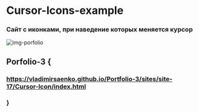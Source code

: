 # Cursor-Icons-example
 
### Сайт с иконками, при наведение которых меняется курсор

![img-porfolio](https://user-images.githubusercontent.com/56477695/121777559-777d4580-cb9b-11eb-96c3-92f68edd7c5c.png)

## Porfolio-3 {

### https://vladimirsaenko.github.io/Portfolio-3/sites/site-17/Cursor-Icon/index.html

### }

